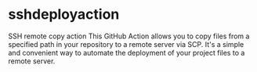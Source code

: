 # sshdeployaction
SSH remote copy action
This GitHub Action allows you to copy files from a specified path in your repository to a remote server via SCP. It's a simple and convenient way to automate the deployment of your project files to a remote server.
